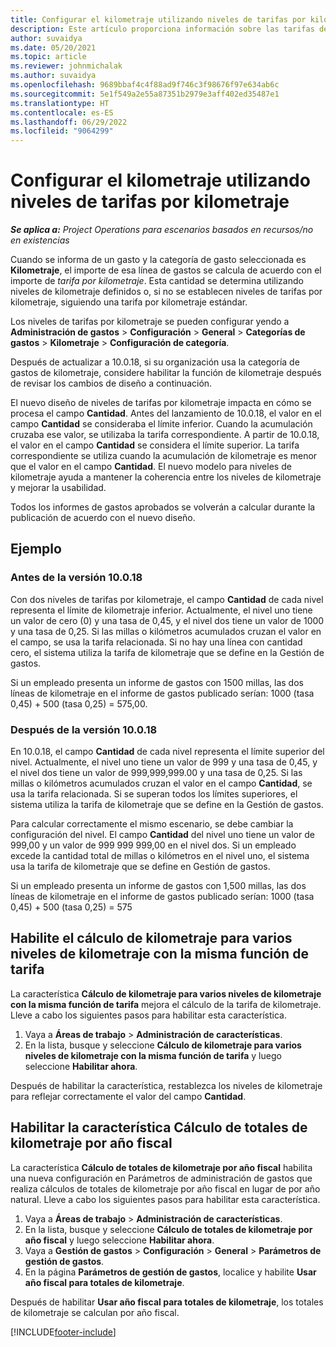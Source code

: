 ```yaml
---
title: Configurar el kilometraje utilizando niveles de tarifas por kilometraje
description: Este artículo proporciona información sobre las tarifas de millaje y los niveles de tarifa de millaje.
author: suvaidya
ms.date: 05/20/2021
ms.topic: article
ms.reviewer: johnmichalak
ms.author: suvaidya
ms.openlocfilehash: 9689bbaf4c4f88ad9f746c3f98676f97e634ab6c
ms.sourcegitcommit: 5e1f549a2e55a87351b2979e3aff402ed35487e1
ms.translationtype: HT
ms.contentlocale: es-ES
ms.lasthandoff: 06/29/2022
ms.locfileid: "9064299"
---
```

# <a name="set-up-mileage-using-mileage-rate-tiers"></a>Configurar el kilometraje utilizando niveles de tarifas por kilometraje

_**Se aplica a:** Project Operations para escenarios basados en recursos/no en existencias_

Cuando se informa de un gasto y la categoría de gasto seleccionada es **Kilometraje**, el importe de esa línea de gastos se calcula de acuerdo con el importe de *tarifa por kilometraje*. Esta cantidad se determina utilizando niveles de kilometraje definidos o, si no se establecen niveles de tarifas por kilometraje, siguiendo una tarifa por kilometraje estándar. 

Los niveles de tarifas por kilometraje se pueden configurar yendo a **Administración de gastos** > **Configuración** > **General** > **Categorías de gastos** > **Kilometraje** > **Configuración de categoría**.

Después de actualizar a 10.0.18, si su organización usa la categoría de gastos de kilometraje, considere habilitar la función de kilometraje después de revisar los cambios de diseño a continuación. 

El nuevo diseño de niveles de tarifas por kilometraje impacta en cómo se procesa el campo **Cantidad**. Antes del lanzamiento de 10.0.18, el valor en el campo **Cantidad** se consideraba el límite inferior. Cuando la acumulación cruzaba ese valor, se utilizaba la tarifa correspondiente.  A partir de 10.0.18, el valor en el campo **Cantidad** se considera el límite superior. La tarifa correspondiente se utiliza cuando la acumulación de kilometraje es menor que el valor en el campo **Cantidad**.  El nuevo modelo para niveles de kilometraje ayuda a mantener la coherencia entre los niveles de kilometraje y mejorar la usabilidad.   

Todos los informes de gastos aprobados se volverán a calcular durante la publicación de acuerdo con el nuevo diseño.

## <a name="example"></a>Ejemplo
 
### <a name="before-version-10018"></a>Antes de la versión 10.0.18
Con dos niveles de tarifas por kilometraje, el campo **Cantidad** de cada nivel representa el límite de kilometraje inferior. Actualmente, el nivel uno tiene un valor de cero (0) y una tasa de 0,45, y el nivel dos tiene un valor de 1000 y una tasa de 0,25. Si las millas o kilómetros acumulados cruzan el valor en el campo, se usa la tarifa relacionada. Si no hay una línea con cantidad cero, el sistema utiliza la tarifa de kilometraje que se define en la Gestión de gastos. 
 
Si un empleado presenta un informe de gastos con 1500 millas, las dos líneas de kilometraje en el informe de gastos publicado serían: 1000 (tasa 0,45) + 500 (tasa 0,25) = 575,00.

### <a name="after-version-10018"></a>Después de la versión 10.0.18
En 10.0.18, el campo **Cantidad** de cada nivel representa el límite superior del nivel. Actualmente, el nivel uno tiene un valor de 999 y una tasa de 0,45, y el nivel dos tiene un valor de 999,999,999.00 y una tasa de 0,25. Si las millas o kilómetros acumulados cruzan el valor en el campo **Cantidad**, se usa la tarifa relacionada. Si se superan todos los límites superiores, el sistema utiliza la tarifa de kilometraje que se define en la Gestión de gastos. 
 
Para calcular correctamente el mismo escenario, se debe cambiar la configuración del nivel. El campo **Cantidad** del nivel uno tiene un valor de 999,00 y un valor de 999 999 999,00 en el nivel dos. Si un empleado excede la cantidad total de millas o kilómetros en el nivel uno, el sistema usa la tarifa de kilometraje que se define en Gestión de gastos. 
  
Si un empleado presenta un informe de gastos con 1,500 millas, las dos líneas de kilometraje en el informe de gastos publicado serían: 1000 (tasa 0,45) + 500 (tasa 0,25) = 575

## <a name="enable-the-mileage-amount-calculation-for-multiple-mileage-tiers-with-same-rate-feature"></a>Habilite el cálculo de kilometraje para varios niveles de kilometraje con la misma función de tarifa

La característica **Cálculo de kilometraje para varios niveles de kilometraje con la misma función de tarifa** mejora el cálculo de la tarifa de kilometraje. Lleve a cabo los siguientes pasos para habilitar esta característica.

1. Vaya a **Áreas de trabajo** > **Administración de características**. 
2. En la lista, busque y seleccione **Cálculo de kilometraje para varios niveles de kilometraje con la misma función de tarifa** y luego seleccione **Habilitar ahora**.

Después de habilitar la característica, restablezca los niveles de kilometraje para reflejar correctamente el valor del campo **Cantidad**. 

## <a name="enable-the-mileage-totals-calculation-by-fiscal-year-feature"></a>Habilitar la característica Cálculo de totales de kilometraje por año fiscal

La característica **Cálculo de totales de kilometraje por año fiscal** habilita una nueva configuración en Parámetros de administración de gastos que realiza cálculos de totales de kilometraje por año fiscal en lugar de por año natural. Lleve a cabo los siguientes pasos para habilitar esta característica.

1. Vaya a **Áreas de trabajo** > **Administración de características**.
1. En la lista, busque y seleccione **Cálculo de totales de kilometraje por año fiscal** y luego seleccione **Habilitar ahora**.
1. Vaya a **Gestión de gastos** > **Configuración** > **General** > **Parámetros de gestión de gastos**.
1. En la página **Parámetros de gestión de gastos**, localice y habilite **Usar año fiscal para totales de kilometraje**.

Después de habilitar **Usar año fiscal para totales de kilometraje**, los totales de kilometraje se calculan por año fiscal.

[!INCLUDE[footer-include](../includes/footer-banner.md)]
